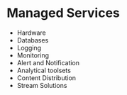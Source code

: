 # Managed Services

* Hardware
* Databases
* Logging
* Monitoring
* Alert and Notification
* Analytical toolsets
* Content Distribution
* Stream Solutions